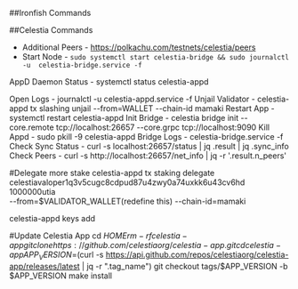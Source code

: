 ##Ironfish Commands 


##Celestia Commands
* Additional Peers - https://polkachu.com/testnets/celestia/peers
* Start Node - `sudo systemctl start celestia-bridge && sudo journalctl -u  celestia-bridge.service -f`


AppD Daemon Status - systemctl status celestia-appd

Open Logs - journalctl -u celestia-appd.service -f
Unjail Validator - celestia-appd tx slashing unjail --from=WALLET --chain-id mamaki
Restart App - systemctl restart celestia-appd
Init Bridge - celestia bridge init --core.remote tcp://localhost:26657 --core.grpc tcp://localhost:9090
Kill Appd - sudo pkill -9 celestia-appd
Bridge Logs - celestia-bridge.service -f
Check Sync Status - curl -s localhost:26657/status | jq .result | jq .sync_info
Check Peers - curl -s http://localhost:26657/net_info | jq -r '.result.n_peers'


#Delegate more stake
celestia-appd tx staking delegate \
celestiavaloper1q3v5cugc8cdpud87u4zwy0a74uxkk6u43cv6hd 1000000utia \
    --from=$VALIDATOR_WALLET(redefine this) --chain-id=mamaki

celestia-appd keys add <wallet name>

#Update Celestia App
cd $HOME
rm -rf celestia-app
git clone https://github.com/celestiaorg/celestia-app.git
cd celestia-app
APP_VERSION=$(curl -s https://api.github.com/repos/celestiaorg/celestia-app/releases/latest | jq -r ".tag_name")
git checkout tags/$APP_VERSION -b $APP_VERSION
make install
